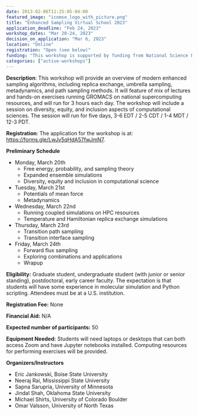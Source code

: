 ```yaml
---
date: 2013-02-06T11:25:05-04:00
featured_image: "icomse_logo_with_picture.png"
title: "Enhanced Sampling Virtual School 2023"
application_deadline: "Feb 24, 2023"
workshop_dates: "Mar 20-24, 2023"
decision_on_application: "Mar 6, 2023"
location: "Online"
registration: "Open (see below)"
funding: "This workshop is supported by funding from National Science Foundation Office of Advanced Cyberinfrastructure"
categories: ["active-workshops"]
---
```


**Description**: This workshop will provide an overview of modern enhanced sampling algorithms, including replica exchange, umbrella sampling, metadynamics, and path sampling methods.  It will feature of mix of lectures and hands-on exercises running GROMACS on national supercomputing resources, and will run for 3 hours each day. The workshop will include a session on diversity, equity, and inclusion aspects of computational sciences. The session will run for five days, 3-6 EDT / 2-5 CDT / 1-4 MDT / 12-3 PDT.  

**Registration**:
The application for the workshop is at: https://forms.gle/LwJv5qHdA57fwJmN7.

**Preliminary Schedule**
- Monday, March 20th
  - Free energy, probability, and sampling theory
  - Expanded ensemble simulations
  - Diversity, equity and inclusion in computational science
- Tuesday, March 21st
  - Potentials of mean force 
  - Metadynamics 
- Wednesday, March 22nd
  - Running coupled simulations on HPC resources
  - Temperature and Hamiltonian replica exchange simulations
- Thursday, March 23rd
  - Transition path sampling
  - Transition interface sampling
- Friday, March 24th
  - Forward flux sampling 
  - Exploring combinations and applications
  - Wrapup

**Eligibility:** Graduate student, undergraduate student (with junior or senior standing), postdoctoral, early career faculty. The expectation is that students will have some experience in molecular simulation and Python scripting. Attendees must be at a U.S. institution.

**Registration Fee:** None 

**Financial Aid:** N/A

**Expected number of participants:** 50

**Equipment Needed:** Students will need laptops or desktops that can both access Zoom and have Jupyter notebooks installed.  Computing resources for performing exercises will be provided.

**Organizers/Instructors**
- Eric Jankowski, Boise State University
- Neeraj Rai, Mississippi State University
- Sapna Sarupria, University of Minnesota 
- Jindal Shah, Oklahoma State University
- Michael Shirts, University of Colorado Boulder
- Omar Valsson, University of North Texas
